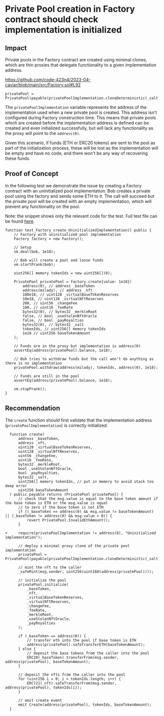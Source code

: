 # Private Pool creation in Factory contract should check implementation is initialized

## Impact

Private pools in the Factory contract are created using minimal clones, which are thin proxies that delegate functionality to a given implementation address.

https://github.com/code-423n4/2023-04-caviar/blob/main/src/Factory.sol#L92

```solidity
privatePool = PrivatePool(payable(privatePoolImplementation.cloneDeterministic(_salt)));
```

The `privatePoolImplementation` variable represents the address of the implementation used when a new private pool is created. This address isn't configured during Factory construction time. This means that private pools which are created before the implementation address is defined can be created and even initialized successfully, but will lack any functionality as the proxy will point to the `address(0)`.

Given this scenario, if funds (ETH or ERC20 tokens) are sent to the pool as part of the initialization process, these will be lost as the implementation will be empty and have no code, and there won't be any way of recovering these funds.

## Proof of Concept

In the following test we demonstrate the issue by creating a Factory contract with an uninitialized pool implementation. Bob creates a private pool using the factory and sends some ETH to it. The call will succeed but the private pool will be created with an empty implementation, which will prevent any functionality on the pool. 

Note: the snippet shows only the relevant code for the test. Full test file can be found [here](https://gist.github.com/romeroadrian/06238839330315780b90d9202042ea0f).

```solidity
function test_Factory_create_UninitializedImplementation() public {
    // Factory with uninitialized pool implementation
    Factory factory = new Factory();

    // Setup
    vm.deal(bob, 1e18);

    // Bob will create a pool and loose funds
    vm.startPrank(bob);

    uint256[] memory tokenIds = new uint256[](0);

    PrivatePool privatePool = factory.create{value: 1e18}(
        address(0), // address _baseToken
        address(milady), // address _nft
        100e18, // uint128 _virtualBaseTokenReserves
        10e18, // uint128 _virtualNftReserves
        200, // uint56 _changeFee
        100, // uint16 _feeRate
        bytes32(0), // bytes32 _merkleRoot
        false, // bool _useStolenNftOracle
        false, // bool _payRoyalties
        bytes32(0), // bytes32 _salt
        tokenIds, // uint256[] memory tokenIds
        1e18 // uint256 baseTokenAmount
    );

    // Funds are in the proxy but implementation is address(0)
    assertEq(address(privatePool).balance, 1e18);
    
    // Bob tries to withdraw funds but the call won't do anything as there is no implementation
    privatePool.withdraw(address(milady), tokenIds, address(0), 1e18);
    
    // Funds are still in the pool
    assertEq(address(privatePool).balance, 1e18);

    vm.stopPrank();
}
```

## Recommendation

The `create` function should first validate that the implementation address (`privatePoolImplementation`) is correctly initialized.

```solidity
  function create(
      address _baseToken,
      address _nft,
      uint128 _virtualBaseTokenReserves,
      uint128 _virtualNftReserves,
      uint56 _changeFee,
      uint16 _feeRate,
      bytes32 _merkleRoot,
      bool _useStolenNftOracle,
      bool _payRoyalties,
      bytes32 _salt,
      uint256[] memory tokenIds, // put in memory to avoid stack too deep error
      uint256 baseTokenAmount
  ) public payable returns (PrivatePool privatePool) {
      // check that the msg.value is equal to the base token amount if the base token is ETH or the msg.value is equal
      // to zero if the base token is not ETH
      if ((_baseToken == address(0) && msg.value != baseTokenAmount) || (_baseToken != address(0) && msg.value > 0)) {
          revert PrivatePool.InvalidEthAmount();
      }
      
+     require(privatePoolImplementation != address(0), "Uninitialized implementation");

      // deploy a minimal proxy clone of the private pool implementation
      privatePool = PrivatePool(payable(privatePoolImplementation.cloneDeterministic(_salt)));

      // mint the nft to the caller
      _safeMint(msg.sender, uint256(uint160(address(privatePool))));

      // initialize the pool
      privatePool.initialize(
          _baseToken,
          _nft,
          _virtualBaseTokenReserves,
          _virtualNftReserves,
          _changeFee,
          _feeRate,
          _merkleRoot,
          _useStolenNftOracle,
          _payRoyalties
      );

      if (_baseToken == address(0)) {
          // transfer eth into the pool if base token is ETH
          address(privatePool).safeTransferETH(baseTokenAmount);
      } else {
          // deposit the base tokens from the caller into the pool
          ERC20(_baseToken).transferFrom(msg.sender, address(privatePool), baseTokenAmount);
      }

      // deposit the nfts from the caller into the pool
      for (uint256 i = 0; i < tokenIds.length; i++) {
          ERC721(_nft).safeTransferFrom(msg.sender, address(privatePool), tokenIds[i]);
      }

      // emit create event
      emit Create(address(privatePool), tokenIds, baseTokenAmount);
  }
```
